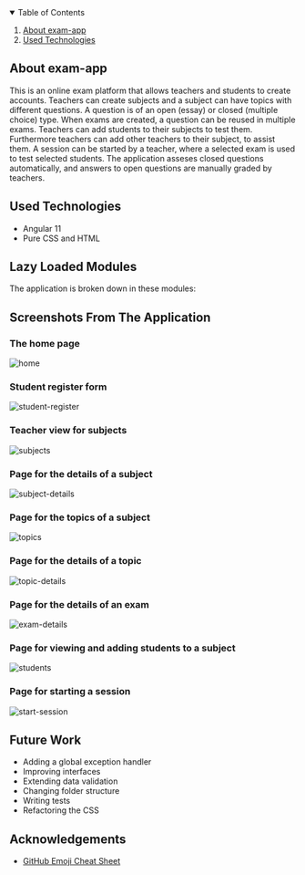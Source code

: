 <!-- TABLE OF CONTENTS -->
<details open="open">
  <summary>Table of Contents</summary>
  <ol>
    <li>
      <a href="#about-exam-app">About exam-app</a>
    </li>
    
 <li>
      <a href="#used-technologies">Used Technologies</a>
 </li>
   

    
  </ol>
</details>

## About exam-app

This is an online exam platform that allows teachers and students to create accounts. Teachers can create subjects and a subject can have topics with different questions. A question is of an open (essay) or closed (multiple choice) type. When exams are created, a question can be reused in multiple exams. Teachers can add students to their subjects to test them. Furthermore teachers can add other teachers to their subject, to assist them. A session can be started by a teacher, where a selected exam is used to test selected students. The application asseses closed questions automatically, and answers to open questions are manually graded by teachers.

## Used Technologies
* Angular 11
* Pure CSS and HTML

## Lazy Loaded Modules

The application is broken down in these modules: 

## Screenshots From The Application

### The home page
![home](https://user-images.githubusercontent.com/54534596/135709557-fe344705-8fd3-4471-9d76-18d936300296.PNG)

### Student register form
![student-register](https://user-images.githubusercontent.com/54534596/135709580-f3b0d113-a305-418a-a6b8-f00c998100dc.PNG)

### Teacher view for subjects
![subjects](https://user-images.githubusercontent.com/54534596/135709598-60a768e6-bfae-4d71-a9db-7fba1414346f.PNG)

### Page for the details of a subject
![subject-details](https://user-images.githubusercontent.com/54534596/135709633-85cce5f8-e5b5-4995-bd9d-2d50814865a2.PNG)

### Page for the topics of a subject
![topics](https://user-images.githubusercontent.com/54534596/135709651-d52b855c-5a4f-4a5a-891f-57dc02b32cc3.png)

### Page for the details of a topic 
![topic-details](https://user-images.githubusercontent.com/54534596/135709703-24e9fe73-ab94-4556-82b7-a5c78a6fa925.PNG)

### Page for the details of an exam
![exam-details](https://user-images.githubusercontent.com/54534596/135709774-b49f9701-0183-4c59-a9b5-1847e30b6665.PNG)

### Page for viewing and adding students to a subject
![students](https://user-images.githubusercontent.com/54534596/135709794-5d52436e-af7b-49b1-aa07-d30219205fbc.PNG)

### Page for starting a session
![start-session](https://user-images.githubusercontent.com/54534596/135709807-4e20da9a-5347-4ab4-90d3-c9077821f3f3.PNG)

## Future Work

* Adding a global exception handler 
* Improving interfaces
* Extending data validation
* Changing folder structure 
* Writing tests
* Refactoring the CSS

## Acknowledgements

* [GitHub Emoji Cheat Sheet](https://www.webpagefx.com/tools/emoji-cheat-sheet)



